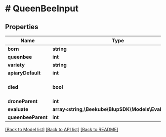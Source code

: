 # # QueenBeeInput

## Properties

Name | Type | Description | Notes
------------ | ------------- | ------------- | -------------
**born** | **string** |  |
**queenbee** | **int** |  |
**variety** | **string** |  |
**apiaryDefault** | **int** |  | [optional]
**died** | **bool** |  | [optional] [default to false]
**droneParent** | **int** |  | [optional]
**evaluate** | **array<string,\Beekube\BlupSDK\Models\Evaluation[]>** |  | [optional]
**queenbeeParent** | **int** |  | [optional]

[[Back to Model list]](../../README.md#models) [[Back to API list]](../../README.md#endpoints) [[Back to README]](../../README.md)
